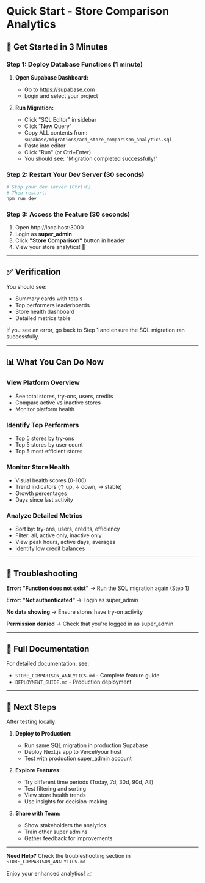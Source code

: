 # Quick Start - Store Comparison Analytics

## 🚀 Get Started in 3 Minutes

### Step 1: Deploy Database Functions (1 minute)

1. **Open Supabase Dashboard:**
   - Go to https://supabase.com
   - Login and select your project

2. **Run Migration:**
   - Click "SQL Editor" in sidebar
   - Click "New Query"
   - Copy ALL contents from: `supabase/migrations/add_store_comparison_analytics.sql`
   - Paste into editor
   - Click "Run" (or Ctrl+Enter)
   - You should see: "Migration completed successfully!"

### Step 2: Restart Your Dev Server (30 seconds)

```bash
# Stop your dev server (Ctrl+C)
# Then restart:
npm run dev
```

### Step 3: Access the Feature (30 seconds)

1. Open http://localhost:3000
2. Login as **super_admin**
3. Click **"Store Comparison"** button in header
4. View your store analytics! 🎉

---

## ✅ Verification

You should see:
- Summary cards with totals
- Top performers leaderboards
- Store health dashboard
- Detailed metrics table

If you see an error, go back to Step 1 and ensure the SQL migration ran successfully.

---

## 📊 What You Can Do Now

### View Platform Overview
- See total stores, try-ons, users, credits
- Compare active vs inactive stores
- Monitor platform health

### Identify Top Performers
- Top 5 stores by try-ons
- Top 5 stores by user count
- Top 5 most efficient stores

### Monitor Store Health
- Visual health scores (0-100)
- Trend indicators (↑ up, ↓ down, → stable)
- Growth percentages
- Days since last activity

### Analyze Detailed Metrics
- Sort by: try-ons, users, credits, efficiency
- Filter: all, active only, inactive only
- View peak hours, active days, averages
- Identify low credit balances

---

## 🔧 Troubleshooting

**Error: "Function does not exist"**
→ Run the SQL migration again (Step 1)

**Error: "Not authenticated"**
→ Login as super_admin

**No data showing**
→ Ensure stores have try-on activity

**Permission denied**
→ Check that you're logged in as super_admin

---

## 📖 Full Documentation

For detailed documentation, see:
- `STORE_COMPARISON_ANALYTICS.md` - Complete feature guide
- `DEPLOYMENT_GUIDE.md` - Production deployment

---

## 🎯 Next Steps

After testing locally:

1. **Deploy to Production:**
   - Run same SQL migration in production Supabase
   - Deploy Next.js app to Vercel/your host
   - Test with production super_admin account

2. **Explore Features:**
   - Try different time periods (Today, 7d, 30d, 90d, All)
   - Test filtering and sorting
   - View store health trends
   - Use insights for decision-making

3. **Share with Team:**
   - Show stakeholders the analytics
   - Train other super admins
   - Gather feedback for improvements

---

**Need Help?**
Check the troubleshooting section in `STORE_COMPARISON_ANALYTICS.md`

Enjoy your enhanced analytics! 📈
